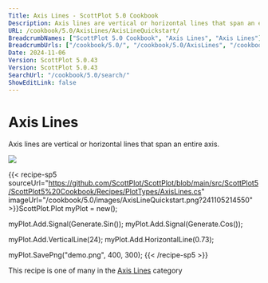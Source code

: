```yaml
---
Title: Axis Lines - ScottPlot 5.0 Cookbook
Description: Axis lines are vertical or horizontal lines that span an entire axis.
URL: /cookbook/5.0/AxisLines/AxisLineQuickstart/
BreadcrumbNames: ["ScottPlot 5.0 Cookbook", "Axis Lines", "Axis Lines"]
BreadcrumbUrls: ["/cookbook/5.0/", "/cookbook/5.0/AxisLines", "/cookbook/5.0/AxisLines/AxisLineQuickstart"]
Date: 2024-11-06
Version: ScottPlot 5.0.43
Version: ScottPlot 5.0.43
SearchUrl: "/cookbook/5.0/search/"
ShowEditLink: false
---
```



<div class='d-flex align-items-center mt-5'>
<h1 class='me-2 text-dark my-0 border-0'>Axis Lines</h1>
</div>

Axis lines are vertical or horizontal lines that span an entire axis.

[![](/cookbook/5.0/images/AxisLineQuickstart.png?241105214550)](/cookbook/5.0/images/AxisLineQuickstart.png?241105214550)

{{< recipe-sp5 sourceUrl="https://github.com/ScottPlot/ScottPlot/blob/main/src/ScottPlot5/ScottPlot5%20Cookbook/Recipes/PlotTypes/AxisLines.cs" imageUrl="/cookbook/5.0/images/AxisLineQuickstart.png?241105214550" >}}ScottPlot.Plot myPlot = new();

myPlot.Add.Signal(Generate.Sin());
myPlot.Add.Signal(Generate.Cos());

myPlot.Add.VerticalLine(24);
myPlot.Add.HorizontalLine(0.73);

myPlot.SavePng("demo.png", 400, 300);
{{< /recipe-sp5 >}}

<div class='my-5 text-center'>This recipe is one of many in the <a href='/cookbook/5.0/AxisLines'>Axis Lines</a> category</div>


